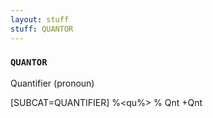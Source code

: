 ```yaml
---
layout: stuff
stuff: QUANTOR
---
```

### ` QUANTOR ` 

Quantifier (pronoun)

[SUBCAT=QUANTIFIER]
%<qu%>
% Qnt
+Qnt
